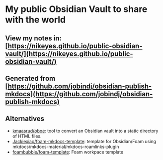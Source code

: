 # My public Obsidian Vault to share with the world

## View my notes in: [https://nikeyes.github.io/public-obsidian-vault/](https://nikeyes.github.io/public-obsidian-vault/)

## Generated from [https://github.com/jobindj/obsidian-publish-mkdocs](https://github.com/jobindj/obsidian-publish-mkdocs)

## Alternatives

- [kmaasrud/oboe](https://github.com/kmaasrud/oboe): tool to convert an Obsidian vault into a static directory of HTML files.
- [Jackiexiao/foam-mkdocs-template](https://github.com/Jackiexiao/foam-mkdocs-template): template for Obsidian/Foam using mkdocs/mkdocs-material/mkdocs-roamlinks-plugin
- [foambubble/foam-template](https://github.com/foambubble/foam-template): Foam workpace template